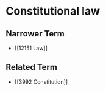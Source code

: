 # Constitutional law  

## Narrower Term

- [[12151 Law]]  

## Related Term

- [[3992 Constitution]]  

